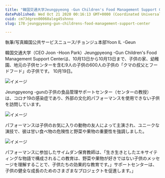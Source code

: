 ```yaml
---
title: "韓国交通大学Jeungpyeong -Gun Children's Food Management Support Center"
datePublished: Wed Oct 21 2020 00:16:13 GMT+0000 (Coordinated Universal Time)
cuid: cm73dgren00060aleg45shnno
slug: 178-jeungpyeong-gun-childrens-food-management-support-center

---
```



執筆/写真韓国公共サービスニュース/チョンジュ本部Yoon IL -Geun

韓国交通大学（CEO Joon -Hoon Park）Jeungpyeong -Gun Children's Food Management Support Centerは、10月13日から10月13日まで、子供の家、幼稚園、地元の子供センターを含む9人の子供の600人の子供の「クマの叔父とフードフード」の子供です。 10月19日。

![イメージ](https://cdn.hashnode.com/res/hashnode/image/upload/v1739453095344/020e5d29-74cd-4ea7-81fc-71de9b296c3b.jpeg)

Jeungpyeong -gunの子供の食品管理サポートセンター（センターの教授）は、コロナ19の感染症であり、外部の文化的パフォーマンスを使用できない子供を訪問しています。

![イメージ](https://cdn.hashnode.com/res/hashnode/image/upload/v1739453097411/6a6e438a-6854-4295-a202-97f355020be9.jpeg)

パフォーマンスは子供のお気に入りの動物の友人によって主演され、ユニークな演技で、彼は甘い食べ物の危険性と野菜や果物の重要性を強調しました。

![イメージ](https://cdn.hashnode.com/res/hashnode/image/upload/v1739453100183/c4dcc167-a8b7-4a94-a1a4-bcff790d3052.jpeg)

パフォーマンスに参加したサイムダン保育教師は、「生き生きとしたエキサイティングな物語で構成されるこの教育は、野菜や果物が好きではない子供のメッセージを理解することで、子供たちの効果的な教育です。」サポートセンターは、子供の健全な成長のためのさまざまなプロジェクトを促進します。」